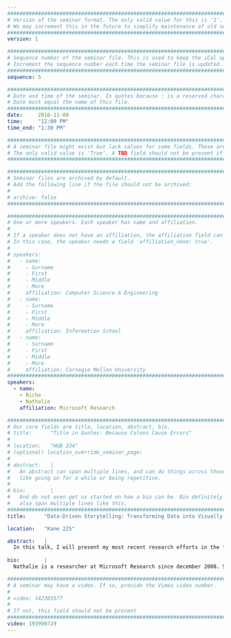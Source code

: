 ```yaml
---
################################################################################
# Version of the seminar format. The only valid value for this is '1'. 
# We may increment this in the future to simplify maintenance of old seminars.
################################################################################
version: 1

################################################################################
# Sequence number of the seminar file. This is used to keep the iCal up to date.
# Increment the sequence number each time the seminar file is updated.
################################################################################
sequence: 5

################################################################################
# Date and time of the seminar. In quotes because : is a reserved character.
# Date must equal the name of this file.
################################################################################
date:     2016-11-09
time:     "12:00 PM"
time_end: "1:30 PM"

################################################################################
# A seminar file might exist but lack values for some fields. These are 'TBD'. 
# The only valid value is 'True'. A TBD field should not be present if 'False'.
################################################################################

################################################################################
# Seminar files are archived by default.
# Add the following line if the file should not be archived:
#
# archive: false
################################################################################

################################################################################
# One or more speakers. Each speaker has name and affiliation.
#
# If a speaker does not have an affiliation, the affiliation field can be removed.
# In this case, the speaker needs a field 'affiliation_none: true'.
#
# speakers:
#   - name: 
#     - Surname
#     - First
#     - Middle
#     - More
#     affiliation: Computer Science & Engineering 
#   - name: 
#     - Surname
#     - First
#     - Middle
#     - More
#     affiliation: Information School 
#   - name: 
#     - Surname
#     - First
#     - Middle
#     - More
#     affiliation: Carnegie Mellon University 
################################################################################
speakers:
  - name: 
    - Riche
    - Nathalie
    affiliation: Microsoft Research 

################################################################################
# Our core fields are title, location, abstract, bio.
# title:      "Title in Quotes: Because Colons Cause Errors"
# 
# location:   "HUB 334"
# (optional) location_override_seminar_page:
#
# abstract:   |
#   An abstract can span multiple lines, and can do things across those lines,
#   like going on for a while or being repetitive.
# 
# bio:        |
#   And do not even get us started on how a bio can be. Bio definitely can
#   also span multiple lines like this.
################################################################################
title:      "Data-Driven Storytelling: Transforming Data into Visually Shared Stories"

location:   "Kane 225"

abstract:   |
  In this talk, I will present my most recent research efforts in the field of information visualization and data-driven storytelling. While most of the research in information visualization has been focusing on designing and implementing novel interfaces and interactive techniques to enable data exploration, data visualizations also started to appear as a powerful vector for communicating information to a large audience. Stories supported by facts extracted from data analysis (e.g. data-driven storytelling) proliferate in many different forms from static infographics to dynamic and interactive applications on news media outlets. Yet, there is little research on what makes compelling visual stories or on how to empower people to build these experiences without programming. I will present insights from projects focusing on two different genres of data-driven stories: animations and comics. I will conclude the talk by reflecting on challenges and opportunities in this new research field.
  
bio:        |
  Nathalie is a researcher at Microsoft Research since december 2008. She is a team member of the neXus research group led by Kori Inkpen, bridging computer-supported collaborative work, computational social science, and data visualization.  Nathalie holds a Ph.D. in computer science from the University of Paris Sud, France; and University of Sydney, Australia. She published her research in leading venues in Human-Computer Interaction and Information Visualization. She has received several best papers nominations and awards for her research and is involved in the organizing and program committees of major visualization conferences.

################################################################################
# A seminar may have a video. If so, provide the Vimeo video number.
#
# video: 142303577
#
# If not, this field should not be present 
################################################################################
video: 193990729
---
```

